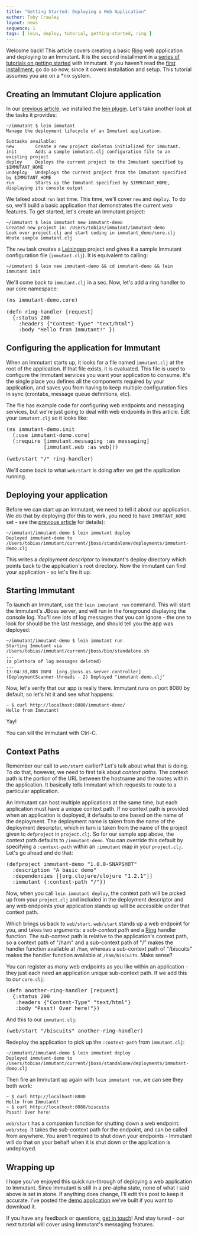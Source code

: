 ```yaml
---
title: "Getting Started: Deploying a Web Application"
author: Toby Crawley
layout: news
sequence: 1
tags: [ lein, deploy, tutorial, getting-started, ring ]
---
```


Welcome back! This article covers creating a basic [Ring] web application and deploying 
to an Immutant. It is the second installment in a 
[series of tutorials on getting started][getting-started] with Immutant. If you haven't
read the [first installment][installing], go do so now, since it covers installation
and setup. This tutorial assumes you are on a *nix system.

## Creating an Immutant Clojure application

In our [previous article][installing], we installed the [lein plugin]. Let's take another
look at the tasks it provides:

    ~/immutant $ lein immutant
    Manage the deployment lifecycle of an Immutant application.

    Subtasks available:
    new        Create a new project skeleton initialized for immutant.
    init       Adds a sample immutant.clj configuration file to an existing project
    deploy     Deploys the current project to the Immutant specified by $IMMUTANT_HOME
    undeploy   Undeploys the current project from the Immutant specified by $IMMUTANT_HOME
    run        Starts up the Immutant specified by $IMMUTANT_HOME, displaying its console output

We talked about `run` last time. This time, we'll cover `new` and `deploy`. To do so, 
we'll build a basic application that demonstrates the current web features. To get
started, let's create an Immutant project:

    ~/immutant $ lein immutant new immutant-demo
    Created new project in: /Users/tobias/immutant/immutant-demo
    Look over project.clj and start coding in immutant_demo/core.clj
    Wrote sample immutant.clj
    
The `new` task creates a [Leiningen] project and gives it a sample Immutant configuration
file (`immutant.clj`). It is equivalent to calling:

    ~/immutant $ lein new immutant-demo && cd immutant-demo && lein immutant init

We'll come back to `immutant.clj` in a sec. Now, let's add a ring handler to our core namespace:

<pre class="syntax clojure">(ns immutant-demo.core)

(defn ring-handler [request]
  {:status 200
    :headers {"Content-Type" "text/html"}
    :body "Hello from Immutant!" })
</pre>

## Configuring the application for Immutant
    
When an Immutant starts up, it looks for a file named `immutant.clj` at the root of the
application. If that file exists, it is evaluated. This file is used to configure the
Immutant services you want your application to consume. It's the single place you 
defines all the components required by your application, and saves you from having to
keep multiple configuration files in sync (crontabs, message queue definitions, etc).

The file has example code for configuring web endpoints and messaging services, but we're
just going to deal with web endpoints in this article. Edit your `immutant.clj` so it 
looks like:

<pre class="syntax clojure">(ns immutant-demo.init
  (:use immutant-demo.core)
  (:require [immutant.messaging :as messaging]
            [immutant.web :as web]))

(web/start "/" ring-handler)
</pre>

We'll come back to what `web/start` is doing after we get the application running.

## Deploying your application

Before we can start up an Immutant, we need to tell it about our application. We do that
by deploying (for this to work, you need to have `IMMUTANT_HOME` set - see the 
[previous article][installing] for details):

    ~/immutant/immutant-demo $ lein immutant deploy
    Deployed immutant-demo to /Users/tobias/immutant/current/jboss/standalone/deployments/immutant-demo.clj

This writes a *deployment descriptor* to Immutant's deploy directory which points back
to the application's root directory. Now the Immutant can find your application - so let's 
fire it up.

## Starting Immutant

To launch an Immutant, use the `lein immutant run` command. This will
start the Immutant's JBoss server, and will run in the foreground displaying the console log.
You'll see lots of log messages that you can ignore - the
one to look for should be the last message, and should tell you the app was deployed:

    ~/immutant/immutant-demo $ lein immutant run
    Starting Immutant via /Users/tobias/immutant/current/jboss/bin/standalone.sh
    ...
    (a plethora of log messages deleted)
    ...
    13:04:39,888 INFO  [org.jboss.as.server.controller] (DeploymentScanner-threads - 2) Deployed "immutant-demo.clj"
    
Now, let's verify that our app is really there. Immutant runs on port 8080 by default, so 
let's hit it and see what happens:

    ~ $ curl http://localhost:8080/immutant-demo/
    Hello from Immutant!

Yay!

You can kill the Immutant with Ctrl-C.

## Context Paths

Remember our call to `web/start` earlier? Let's talk about what that is doing. To 
do that, however, we need to first talk about *context paths*. The context path is 
the portion of the URL between the hostname and the routes within the application.
It basically tells Immutant which requests to route to a particular application.

An Immutant can host multiple applications at the same time, but each application must 
have a unique context path. If no context path is provided when an application
is deployed, it defaults to one based on the name of the deployment. The 
deployment name is taken from the name of the deployment descriptor, which
in turn is taken from the name of the project given to `defproject` in
`project.clj`. So for our sample app above, the context path defaults to 
`/immutant-demo`. You can override this default by specifying
a `:context-path` within an `:immutant` map in your `project.clj`. Let's
go ahead and do that:

<pre class="syntax clojure">(defproject immutant-demo "1.0.0-SNAPSHOT"
  :description "A basic demo"
  :dependencies [[org.clojure/clojure "1.2.1"]]
  :immutant {:context-path "/"})
</pre>

Now, when you call `lein immutant deploy`, the context path will be picked up
from your `project.clj` and included in the deployment descriptor and any
web endpoints your application stands up will be accessible under that
context path.

Which brings us back to `web/start`. `web/start` stands up a web endpoint
for you, and takes two arguments: a *sub-context path* and a [Ring] handler
function. The sub-context path is relative to the application's context
path, so a context path of "/ham" and a sub-context path of "/" makes
the handler function available at `/ham`, whereas a sub-context path
of "/biscuits" makes the handler function available at `/ham/biscuits`.
Make sense?

You can register as many web endpoints as you like within an application -
they just each need an application unique sub-context path. If we add 
this to our `core.clj`:

<pre class="syntax clojure">(defn another-ring-handler [request]
  {:status 200
   :headers {"Content-Type" "text/html"}
   :body "Pssst! Over here!"})
</pre>

And this to our `immutant.clj`:

<pre class="syntax clojure">(web/start "/biscuits" another-ring-handler)</pre>

Redeploy the application to pick up the `:context-path` from `immutant.clj`:

    ~/immutant/immutant-demo $ lein immutant deploy
    Deployed immutant-demo to /Users/tobias/immutant/current/jboss/standalone/deployments/immutant-demo.clj

Then fire an Immutant up again with `lein immutant run`, we can see they
both work:

    ~ $ curl http://localhost:8080
    Hello from Immutant!
    ~ $ curl http://localhost:8080/biscuits
    Pssst! Over here!

`web/start` has a companion function for shutting down a web endpoint:
`web/stop`. It takes the sub-context path for the endpoint, and can
be called from anywhere. You aren't required to shut down your endpoints -
Immutant will do that on your behalf when it is shut down or the application 
is undeployed.

## Wrapping up

I hope you've enjoyed this quick run-through of deploying a web application
to Immutant. Since Immutant is still in a pre-alpha state, none of what I
said above is set in stone. If anything does change, I'll edit this post
to keep it accurate. I've posted the [demo application] we've built if you want
to download it. 

If you have any feedback or questions, [get in touch]! And stay tuned - our next 
tutorial will cover using Immutant's messaging features. 

[Ring]: https://github.com/mmcgrana/ring
[getting-started]: /news/tags/getting-started/
[installing]: /news/2011/11/08/installing/
[lein plugin]: https://github.com/immutant/lein-immutant/
[Leiningen]: https://github.com/technomancy/leiningen
[demo application]: https://github.com/immutant/immutant-basic-web-demo
[get in touch]: /community







